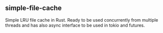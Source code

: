 simple-file-cache
-----------------

Simple LRU file cache in Rust. Ready to be used concurrently from multiple threads and has also async interface to be used in tokio and futures. 